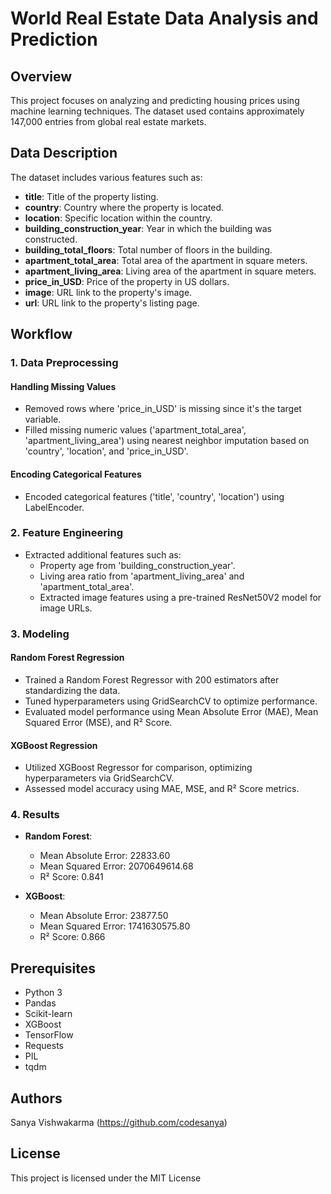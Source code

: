 
# World Real Estate Data Analysis and Prediction

## Overview

This project focuses on analyzing and predicting housing prices using machine learning techniques. The dataset used contains approximately 147,000 entries from global real estate markets.

## Data Description

The dataset includes various features such as:

- **title**: Title of the property listing.
- **country**: Country where the property is located.
- **location**: Specific location within the country.
- **building_construction_year**: Year in which the building was constructed.
- **building_total_floors**: Total number of floors in the building.
- **apartment_total_area**: Total area of the apartment in square meters.
- **apartment_living_area**: Living area of the apartment in square meters.
- **price_in_USD**: Price of the property in US dollars.
- **image**: URL link to the property's image.
- **url**: URL link to the property's listing page.

## Workflow

### 1. Data Preprocessing

#### Handling Missing Values

- Removed rows where 'price_in_USD' is missing since it's the target variable.
- Filled missing numeric values ('apartment_total_area', 'apartment_living_area') using nearest neighbor imputation based on 'country', 'location', and 'price_in_USD'.

#### Encoding Categorical Features

- Encoded categorical features ('title', 'country', 'location') using LabelEncoder.

### 2. Feature Engineering

- Extracted additional features such as:
  - Property age from 'building_construction_year'.
  - Living area ratio from 'apartment_living_area' and 'apartment_total_area'.
  - Extracted image features using a pre-trained ResNet50V2 model for image URLs.

### 3. Modeling

#### Random Forest Regression

- Trained a Random Forest Regressor with 200 estimators after standardizing the data.
- Tuned hyperparameters using GridSearchCV to optimize performance.
- Evaluated model performance using Mean Absolute Error (MAE), Mean Squared Error (MSE), and R² Score.

#### XGBoost Regression

- Utilized XGBoost Regressor for comparison, optimizing hyperparameters via GridSearchCV.
- Assessed model accuracy using MAE, MSE, and R² Score metrics.

### 4. Results

- **Random Forest**:
  - Mean Absolute Error: 22833.60
  - Mean Squared Error: 2070649614.68
  - R² Score: 0.841

- **XGBoost**:
  - Mean Absolute Error: 23877.50
  - Mean Squared Error: 1741630575.80
  - R² Score: 0.866

## Prerequisites

- Python 3
- Pandas
- Scikit-learn
- XGBoost
- TensorFlow
- Requests
- PIL
- tqdm


## Authors

Sanya Vishwakarma (https://github.com/codesanya)

## License

This project is licensed under the MIT License 
